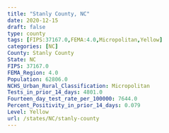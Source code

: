 ```yaml
---
title: "Stanly County, NC"
date: 2020-12-15
draft: false
type: county
tags: [FIPS:37167.0,FEMA:4.0,Micropolitan,Yellow]
categories: [NC]
County: Stanly County
State: NC
FIPS: 37167.0
FEMA_Region: 4.0
Population: 62806.0
NCHS_Urban_Rural_Classification: Micropolitan
Tests_in_prior_14_days: 4801.0
Fourteen_day_test_rate_per_100000: 7644.0
Percent_Positivity_in_prior_14_days: 0.079
Level: Yellow
url: /states/NC/stanly-county
---
```



